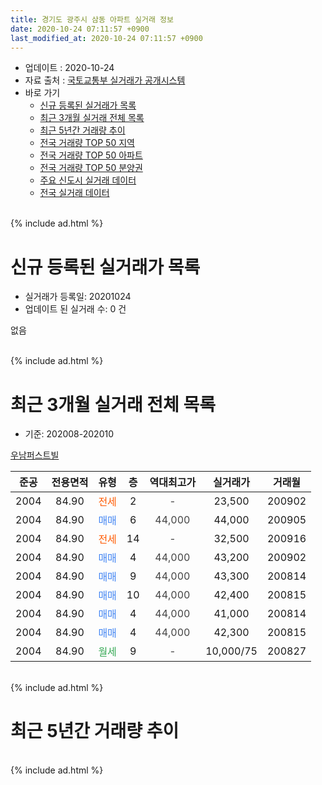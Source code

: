 ```yaml
---
title: 경기도 광주시 삼동 아파트 실거래 정보
date: 2020-10-24 07:11:57 +0900
last_modified_at: 2020-10-24 07:11:57 +0900
---
```


* 업데이트 : 2020-10-24
* 자료 출처 : [국토교통부 실거래가 공개시스템](http://rt.molit.go.kr)
* 바로 가기
    * [신규 등록된 실거래가 목록](#신규-등록된-실거래가-목록)
    * [최근 3개월 실거래 전체 목록](#최근-3개월-실거래-전체-목록)
    * [최근 5년간 거래량 추이](#최근-5년간-거래량-추이)
    * [전국 거래량 TOP 50 지역](https://inasie.github.io/apt-trade-info/최근-3개월-전국에서-가장-거래가-많이-발생한-지역)
    * [전국 거래량 TOP 50 아파트](https://inasie.github.io/apt-trade-info/최근-3개월-전국에서-가장-거래가-많이-발생한-아파트)
    * [전국 거래량 TOP 50 분양권](https://inasie.github.io/apt-trade-info/최근-3개월-전국에서-가장-거래가-많이-발생한-분양권)
    * [주요 신도시 실거래 데이터](https://inasie.github.io/apt-trade-info/주요-신도시)
    * [전국 실거래 데이터](https://inasie.github.io/apt-trade-info/전국)
<br>
{% include ad.html %}
<br>

# 신규 등록된 실거래가 목록
* 실거래가 등록일: 20201024
* 업데이트 된 실거래 수: 0 건

없음

<br>
{% include ad.html %}
<br>

# 최근 3개월 실거래 전체 목록
* 기준: 202008-202010


[우남퍼스트빌](https://search.naver.com/search.naver?query=%EA%B2%BD%EA%B8%B0%EB%8F%84+%EA%B4%91%EC%A3%BC%EC%8B%9C+%EC%82%BC%EB%8F%99+%EC%9A%B0%EB%82%A8%ED%8D%BC%EC%8A%A4%ED%8A%B8%EB%B9%8C)

|준공|전용면적|유형|층|역대최고가|실거래가|거래월|
|:---:|:---:|:---:|:---:|:---:|:---:|:---:|
|2004|84.90|<span style="color:#ff5a00">전세</span>|2|<span style="color:#444444">-</span>|23,500|200902|
|2004|84.90|<span style="color:#4285f3">매매</span>|6|<span style="color:#444444">44,000</span>|44,000|200905|
|2004|84.90|<span style="color:#ff5a00">전세</span>|14|<span style="color:#444444">-</span>|32,500|200916|
|2004|84.90|<span style="color:#4285f3">매매</span>|4|<span style="color:#444444">44,000</span>|43,200|200902|
|2004|84.90|<span style="color:#4285f3">매매</span>|9|<span style="color:#444444">44,000</span>|43,300|200814|
|2004|84.90|<span style="color:#4285f3">매매</span>|10|<span style="color:#444444">44,000</span>|42,400|200815|
|2004|84.90|<span style="color:#4285f3">매매</span>|4|<span style="color:#444444">44,000</span>|41,000|200814|
|2004|84.90|<span style="color:#4285f3">매매</span>|4|<span style="color:#444444">44,000</span>|42,300|200815|
|2004|84.90|<span style="color:#34a853">월세</span>|9|<span style="color:#444444">-</span>|10,000/75|200827|


<br>
{% include ad.html %}
<br>

# 최근 5년간 거래량 추이


<div style="width:100%;">
    <canvas id="deal_progress" height="200"></canvas>
</div>

<script>
new Chart(document.getElementById("deal_progress"), {
    type: 'line',
    data: {
        labels: ['201510','201511','201512','201601','201602','201603','201604','201605','201606','201607','201608','201609','201610','201611','201612','201701','201702','201703','201704','201705','201706','201707','201708','201709','201710','201711','201712','201801','201802','201803','201804','201805','201806','201807','201808','201809','201810','201811','201812','201901','201902','201903','201904','201905','201906','201907','201908','201909','201910','201911','201912','202001','202002','202003','202004','202005','202006','202007','202008','202009','202010'],
        datasets: [{
            label: '매매',
            pointRadius: 1,
            data: [5, 1, 1, 1, 1, 2, 3, 0, 3, 9, 7, 6, 2, 1, 0, 1, 0, 2, 0, 7, 2, 3, 0, 0, 3, 1, 3, 2, 2, 8, 4, 1, 2, 2, 6, 7, 4, 2, 1, 3, 0, 1, 2, 1, 3, 0, 2, 0, 3, 4, 7, 6, 6, 7, 3, 6, 6, 2, 4, 2, 0],
            borderColor: "rgba(255, 201, 14, 1)",
            backgroundColor: "rgba(255, 201, 14, 0.5)",
            fill: false,
            lineTension: 0
        },{
            label: '전월세',
            pointRadius: 1,
            data: [1, 6, 1, 2, 0, 1, 5, 1, 4, 3, 6, 2, 6, 2, 0, 5, 3, 3, 6, 2, 3, 3, 3, 6, 6, 1, 2, 3, 1, 3, 0, 2, 4, 5, 1, 1, 2, 4, 4, 3, 2, 5, 1, 4, 1, 1, 6, 3, 4, 3, 5, 0, 7, 1, 2, 3, 0, 4, 1, 2, 0],
            borderColor: "rgba(0, 141, 185, 1)",
            backgroundColor: "rgba(0, 141, 185, 0.5)",
            fill: false,
            lineTension: 0
        }
        ]
    },
    options: {
        responsive: true,
        title: {
            display: false
        },
        tooltips: {
            mode: 'index',
            intersect: false
        },
        hover: {
            mode: 'nearest',
            intersect: true
        },
        scales: {
            xAxes: [{
                display: true,
                scaleLabel: {
                    display: true,
                    labelString: '년/월'
                }
            }],
            yAxes: [{
                display: true,
                ticks: {
                    suggestedMin: 0,
                },
                scaleLabel: {
                    display: true,
                    labelString: '실거래 수'
                }
            }]
        }
    }
});

</script>


<br>
{% include ad.html %}
<br>

